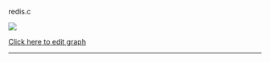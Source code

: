 redis.c

<!--- START OF PLANTUML 29 --> 

![](http://www.plantuml.com/plantuml/svg/YquiJWEYM000)

[Click here to edit graph](file:///C:/Users/francesco/Documents/projects/javascript/plantuml.html#%5Basfasf%5D)

---

<!--- END OF PLANTUML 29 --> 


